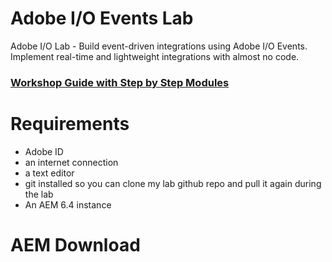 # Adobe I/O Events Lab

Adobe I/O Lab - Build event-driven integrations using Adobe I/O Events. Implement  real-time and lightweight integrations with almost no code.

### [Workshop Guide with Step by Step Modules](http://macdonst.github.io/push-workshop)

Requirements
============
- Adobe ID
- an internet connection
- a text editor
- git installed so you can clone my lab github repo and pull it again during the lab
- An AEM 6.4 instance

AEM Download
================
